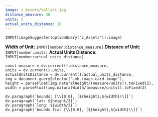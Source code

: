 ```yaml
---
image: z_Assets/Vallaki.jpg
distance_measure: 30
units: 5
actual_units_distance: 10
---
```



```meta-bind
INPUT[imageSuggester(optionQuery("z_Assets")):image]
```

**Width of Unit:** `INPUT[number:distance_measure]`
**Distance of Unit:** `INPUT[number:units]`
**Actual Units Distance:** `INPUT[number:actual_units_distance]`

```dataviewjs
const measure = dv.current().distance_measure,
units = dv.current().units,
actualUnitsDistance = dv.current().actual_units_distance,
img = document.querySelector(".mb-image-card-image"),
height = parseFloat(img.naturalHeight/(measure/units)).toFixed(2),
width = parseFloat(img.naturalWidth/(measure/units)).toFixed(2)

dv.paragraph(`bounds: [\\[0,0], [${height},${width}\\]]`)
dv.paragraph(`lat: ${height/2}`)
dv.paragraph(`long: ${width/2}`)
dv.paragraph(`bounds fix: [\\[0,0], [${height},${width}\\]]`)
```
